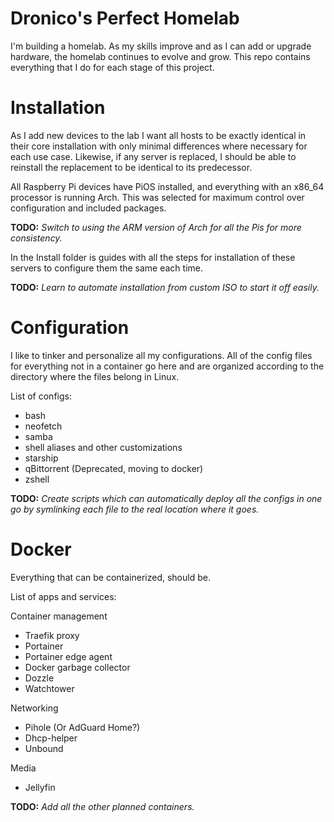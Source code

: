 # Dronico's Perfect Homelab

I'm building a homelab. As my skills improve and as I can add or upgrade hardware, the homelab continues to evolve and grow.
This repo contains everything that I do for each stage of this project.

# Installation

As I add new devices to the lab I want all hosts to be exactly identical in their core installation with only minimal differences where necessary for each use case. Likewise, if any server is replaced, I should be able to reinstall the replacement to be identical to its predecessor.

All Raspberry Pi devices have PiOS installed, and everything with an x86_64 processor is running Arch. This was selected for maximum control over configuration and included packages.

**TODO:** _Switch to using the ARM version of Arch for all the Pis for more consistency._

In the Install folder is guides with all the steps for installation of these servers to configure them the same each time.

**TODO:** _Learn to automate installation from custom ISO to start it off easily._

# Configuration

I like to tinker and personalize all my configurations. All of the config files for everything not in a container go here and are organized according to the directory where the files belong in Linux.

List of configs:

- bash
- neofetch
- samba
- shell aliases and other customizations
- starship
- qBittorrent (Deprecated, moving to docker)
- zshell

**TODO:** _Create scripts which can automatically deploy all the configs in one go by symlinking each file to the real location where it goes._

# Docker

Everything that can be containerized, should be.

List of apps and services:

Container management

- Traefik proxy
- Portainer
- Portainer edge agent
- Docker garbage collector
- Dozzle
- Watchtower

Networking

- Pihole (Or AdGuard Home?)
- Dhcp-helper
- Unbound

Media

- Jellyfin

**TODO:** _Add all the other planned containers._
